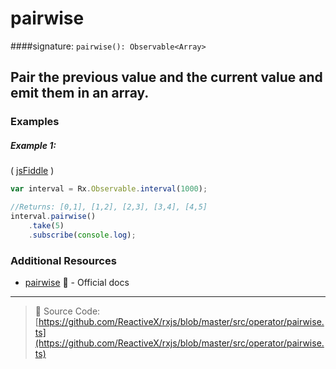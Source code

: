 # pairwise
####signature: `pairwise(): Observable<Array>`

## Pair the previous value and the current value and emit them in an array.

### Examples

##### Example 1:

( [jsFiddle](https://jsfiddle.net/ElHuy/s1a97n16/) )

```js
var interval = Rx.Observable.interval(1000);

//Returns: [0,1], [1,2], [2,3], [3,4], [4,5]
interval.pairwise()
	.take(5)
	.subscribe(console.log);
```

### Additional Resources
* [pairwise](http://reactivex.io/rxjs/class/es6/Observable.js~Observable.html#instance-method-pairwise) :newspaper: - Official docs

---
> :file_folder: Source Code:  [https://github.com/ReactiveX/rxjs/blob/master/src/operator/pairwise.ts](https://github.com/ReactiveX/rxjs/blob/master/src/operator/pairwise.ts)
